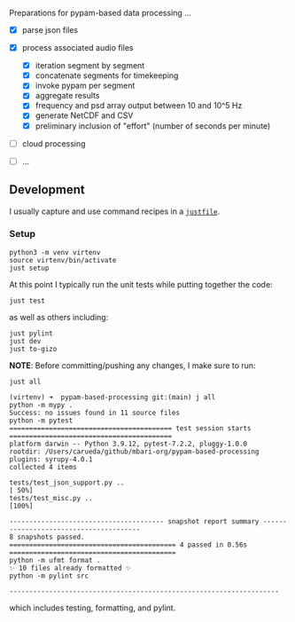 Preparations for pypam-based data processing ...

- [x] parse json files
- [x] process associated audio files
    - [x] iteration segment by segment
    - [x] concatenate segments for timekeeping
    - [x] invoke pypam per segment
    - [x] aggregate results
    - [x] frequency and psd array output between 10 and 10^5 Hz
    - [x] generate NetCDF and CSV
    - [x] preliminary inclusion of "effort" (number of seconds per minute)
- [ ] cloud processing
- [ ] ...


## Development

I usually capture and use command recipes in a [`justfile`](justfile).

### Setup

```shell
python3 -m venv virtenv
source virtenv/bin/activate
just setup
```

At this point I typically run the unit tests while putting together the code:

```shell
just test
```

as well as others including:
```shell
just pylint
just dev
just to-gizo
```

**NOTE**: Before committing/pushing any changes, I make sure to run:

```shell
just all
```
```shell
(virtenv) ➜  pypam-based-processing git:(main) j all
python -m mypy .
Success: no issues found in 11 source files
python -m pytest
========================================= test session starts =========================================
platform darwin -- Python 3.9.12, pytest-7.2.2, pluggy-1.0.0
rootdir: /Users/carueda/github/mbari-org/pypam-based-processing
plugins: syrupy-4.0.1
collected 4 items

tests/test_json_support.py ..                                                                   [ 50%]
tests/test_misc.py ..                                                                           [100%]

--------------------------------------- snapshot report summary ---------------------------------------
8 snapshots passed.
========================================== 4 passed in 0.56s ==========================================
python -m ufmt format .
✨ 10 files already formatted ✨
python -m pylint src

--------------------------------------------------------------------
```
which includes testing, formatting, and pylint.
